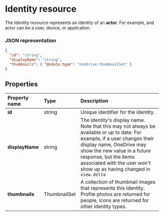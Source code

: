 # Identity resource

The Identity resource represents an identity of an **actor**. For example, and
actor can be a user, device, or application.

### JSON representation

<!-- { "blockType": "resource", "@odata.type": "oneDrive.identity", "optionalProperties": ["displayName", "thumbnails"] } -->
```json
{
  "id": "string",
  "displayName": "string",
  "thumbnails": { "@odata.type": "oneDrive.thumbnailSet" }
}

```
## Properties

| Property name   | Type         | Description                                                                                                                                                                                                                                                                            |
|:----------------|:-------------|:---------------------------------------------------------------------------------------------------------------------------------------------------------------------------------------------------------------------------------------------------------------------------------------|
| **id**          | string       | Unique identifier for the identity.                                                                                                                                                                                                                                                    |
| **displayName** | string       | The identity's display name. Note that this may not always be available or up to date. For example, if a user changes their display name, OneDrive may show the new value in a future response, but the items associated with the user won't show up as having changed in `view.delta` |
| **thumbnails**  | ThumbnailSet | A collection of thumbnail images that represents this identity. Profile photos are returned for people, icons are returned for other identity types.                                                                                                                                   |


<!-- {
  "type": "#page.annotation",
  "description": "Identity contains information about an app, user, or group.",
  "keywords": "identity,owner,modifier,app,user,group",
  "section": "documentation",
  "tocPath": "Resources/Identity"

} -->
